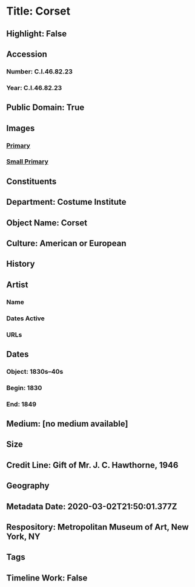 # Title: Corset
## Highlight: False
## Accession
### Number: C.I.46.82.23
### Year: C.I.46.82.23
## Public Domain: True
## Images
### [Primary](https://images.metmuseum.org/CRDImages/ci/original/CI46.82.23_F.jpg)
### [Small Primary](https://images.metmuseum.org/CRDImages/ci/web-large/CI46.82.23_F.jpg)
## Constituents
## Department: Costume Institute
## Object Name: Corset
## Culture: American or European
## History
## Artist
### Name
### Dates Active
### URLs
## Dates
### Object: 1830s–40s
### Begin: 1830
### End: 1849
## Medium: [no medium available]
## Size
## Credit Line: Gift of Mr. J. C. Hawthorne, 1946
## Geography
## Metadata Date: 2020-03-02T21:50:01.377Z
## Respository: Metropolitan Museum of Art, New York, NY
## Tags
## Timeline Work: False